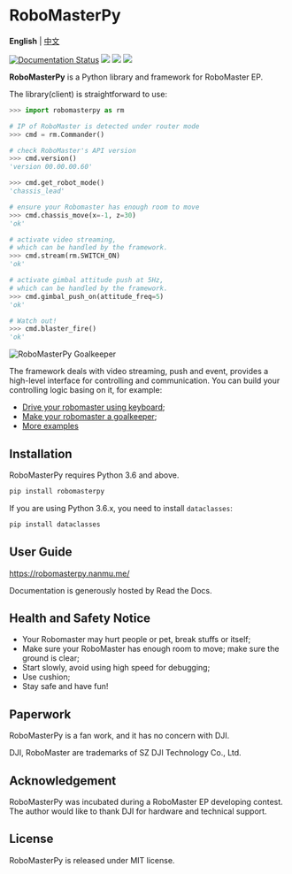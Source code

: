 # RoboMasterPy

**English** | [中文](https://github.com/nanmu42/robomasterpy/blob/master/README.Chinese.md)

[![Documentation Status](https://readthedocs.org/projects/robomasterpy/badge/?version=latest)](https://robomasterpy.nanmu.me/en/latest/?badge=latest)
[![](https://img.shields.io/pypi/l/robomasterpy.svg)](https://pypi.org/project/robomasterpy/)
[![](https://img.shields.io/pypi/wheel/robomasterpy.svg)](https://pypi.org/project/robomasterpy/)
[![](https://img.shields.io/pypi/pyversions/robomasterpy.svg)](https://pypi.org/project/robomasterpy/)

**RoboMasterPy** is a Python library and framework for RoboMaster EP.

The library(client) is straightforward to use:

```python
>>> import robomasterpy as rm

# IP of RoboMaster is detected under router mode
>>> cmd = rm.Commander()

# check RoboMaster's API version
>>> cmd.version()
'version 00.00.00.60'

>>> cmd.get_robot_mode()
'chassis_lead'

# ensure your Robomaster has enough room to move
>>> cmd.chassis_move(x=-1, z=30)
'ok'

# activate video streaming,
# which can be handled by the framework.
>>> cmd.stream(rm.SWITCH_ON)
'ok'

# activate gimbal attitude push at 5Hz,
# which can be handled by the framework.
>>> cmd.gimbal_push_on(attitude_freq=5)
'ok'

# Watch out!
>>> cmd.blaster_fire()
'ok'
```

![RoboMasterPy Goalkeeper](https://user-images.githubusercontent.com/8143068/82755582-186d5700-9e07-11ea-9c08-1ff1d82e7a7e.jpg)

The framework deals with video streaming, push and event,
provides a high-level interface for controlling and communication.
You can build your controlling logic basing on it, for example:

* [Drive your robomaster using keyboard](https://github.com/nanmu42/robo-playground#drive-your-robomaster-using-keyboard);
* [Make your robomaster a goalkeeper](https://github.com/nanmu42/robo-playground#make-your-robomaster-a-goalkeeper);
* [More examples](https://github.com/nanmu42/robo-playground)

## Installation

RoboMasterPy requires Python 3.6 and above.

```bash
pip install robomasterpy
```

If you are using Python 3.6.x, you need to install `dataclasses`:

```bash
pip install dataclasses
```

## User Guide

https://robomasterpy.nanmu.me/

Documentation is generously hosted by Read the Docs.

## Health and Safety Notice

* Your Robomaster may hurt people or pet, break stuffs or itself;
* Make sure your RoboMaster has enough room to move; make sure the ground is clear;
* Start slowly, avoid using high speed for debugging;
* Use cushion;
* Stay safe and have fun!

## Paperwork

RoboMasterPy is a fan work, and it has no concern with DJI.

DJI, RoboMaster are trademarks of SZ DJI Technology Co., Ltd.

## Acknowledgement

RoboMasterPy was incubated during a RoboMaster EP developing contest. The author would like to thank DJI for hardware and technical support.

## License

RoboMasterPy is released under MIT license.